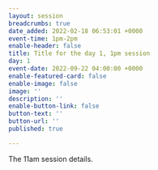 ```yaml
---
layout: session
breadcrumbs: true
date_added: 2022-02-18 06:53:01 +0000
event-time: 1pm-2pm
enable-header: false
title: Title for the day 1, 1pm session
day: 1
event-date: 2022-09-22 04:00:00 +0000
enable-featured-card: false
enable-image: false
image: ''
description: ''
enable-button-link: false
button-text: ''
button-url: ''
published: true

---
```

The 11am session details.